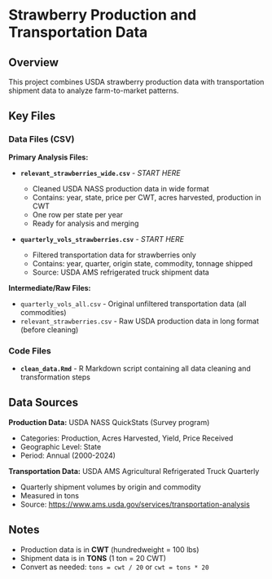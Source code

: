 # Strawberry Production and Transportation Data

## Overview
This project combines USDA strawberry production data with transportation shipment data to analyze farm-to-market patterns.

## Key Files

### Data Files (CSV)

**Primary Analysis Files:**
- **`relevant_strawberries_wide.csv`** - *START HERE*
  - Cleaned USDA NASS production data in wide format
  - Contains: year, state, price per CWT, acres harvested, production in CWT
  - One row per state per year
  - Ready for analysis and merging

- **`quarterly_vols_strawberries.csv`** - *START HERE*
  - Filtered transportation data for strawberries only
  - Contains: year, quarter, origin state, commodity, tonnage shipped
  - Source: USDA AMS refrigerated truck shipment data

**Intermediate/Raw Files:**
- `quarterly_vols_all.csv` - Original unfiltered transportation data (all commodities)
- `relevant_strawberries.csv` - Raw USDA production data in long format (before cleaning)

### Code Files
- **`clean_data.Rmd`** - R Markdown script containing all data cleaning and transformation steps

## Data Sources

**Production Data:** USDA NASS QuickStats (Survey program)
- Categories: Production, Acres Harvested, Yield, Price Received
- Geographic Level: State
- Period: Annual (2000-2024)

**Transportation Data:** USDA AMS Agricultural Refrigerated Truck Quarterly
- Quarterly shipment volumes by origin and commodity
- Measured in tons
- Source: https://www.ams.usda.gov/services/transportation-analysis

## Notes

- Production data is in **CWT** (hundredweight = 100 lbs)
- Shipment data is in **TONS** (1 ton = 20 CWT)
- Convert as needed: `tons = cwt / 20` or `cwt = tons * 20`
